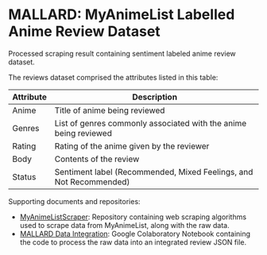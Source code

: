# MALLARD: MyAnimeList Labelled Anime Review Dataset

Processed scraping result containing sentiment labeled anime review dataset.

The reviews dataset comprised the attributes listed in this table:

| Attribute | Description |
|-----------|-------------|
| Anime | Title of anime being reviewed |
| Genres | List of genres commonly associated with the anime being reviewed |
| Rating | Rating of the anime given by the reviewer |
| Body | Contents of the review |
| Status  | Sentiment label (Recommended, Mixed Feelings, and Not Recommended) |

Supporting documents and repositories:
- [MyAnimeListScraper](https://github.com/Matthew1906/MyAnimeListScraper): Repository containing web scraping algorithms used to scrape data from MyAnimeList, along with the raw data.
- [MALLARD Data Integration](https://colab.research.google.com/drive/1WYLwb-q6NTjlSnnyIFSgaf3vbpovqEO8?usp=sharing): Google Colaboratory Notebook containing the code to process the raw data into an integrated review JSON file.

